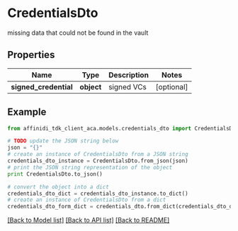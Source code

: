 # CredentialsDto

missing data that could not be found in the vault

## Properties

| Name                  | Type       | Description | Notes      |
| --------------------- | ---------- | ----------- | ---------- |
| **signed_credential** | **object** | signed VCs  | [optional] |

## Example

```python
from affinidi_tdk_client_aca.models.credentials_dto import CredentialsDto

# TODO update the JSON string below
json = "{}"
# create an instance of CredentialsDto from a JSON string
credentials_dto_instance = CredentialsDto.from_json(json)
# print the JSON string representation of the object
print CredentialsDto.to_json()

# convert the object into a dict
credentials_dto_dict = credentials_dto_instance.to_dict()
# create an instance of CredentialsDto from a dict
credentials_dto_form_dict = credentials_dto.from_dict(credentials_dto_dict)
```

[[Back to Model list]](../README.md#documentation-for-models) [[Back to API list]](../README.md#documentation-for-api-endpoints) [[Back to README]](../README.md)
